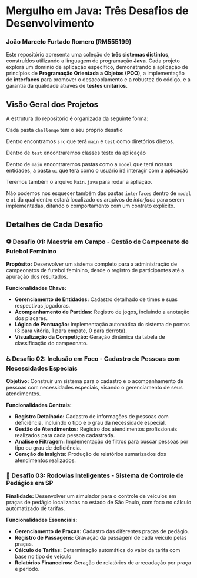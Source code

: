 # Mergulho em Java: Três Desafios de Desenvolvimento

### João Marcelo Furtado Romero (RM555199)

Este repositório apresenta uma coleção de **três sistemas distintos**, construídos utilizando a linguagem de programação **Java**. Cada projeto explora um domínio de aplicação específico, demonstrando a aplicação de princípios de **Programação Orientada a Objetos (POO)**, a implementação de **interfaces** para promover o desacoplamento e a robustez do código, e a garantia da qualidade através de **testes unitários**.

## Visão Geral dos Projetos

A estrutura do repositório é organizada da seguinte forma:

Cada pasta `challenge` tem o seu próprio desafio

Dentro encontramos `src` que terá `main` e `test` como diretórios diretos.

Dentro de `test` encontraremos classes teste da aplicação

Dentro de `main` encontraremos pastas como a `model` que terá nossas entidades, a pasta `ui` que terá como o usuário irá interagir com a aplicação

Teremos também o arquivo `Main.java` para rodar a apliação.

Não podemos nos esquecer também das pastas `interfaces` dentro de `model` e `ui` da qual dentro estará localizado os arquivos de *interface* para serem implementadas, ditando o comportamento com um contrato explícito. 


## Detalhes de Cada Desafio

### ⚽ Desafio 01: Maestria em Campo - Gestão de Campeonato de Futebol Feminino

**Propósito:** Desenvolver um sistema completo para a administração de campeonatos de futebol feminino, desde o registro de participantes até a apuração dos resultados.

**Funcionalidades Chave:**

* **Gerenciamento de Entidades:** Cadastro detalhado de times e suas respectivas jogadoras.
* **Acompanhamento de Partidas:** Registro de jogos, incluindo a anotação dos placares.
* **Lógica de Pontuação:** Implementação automática do sistema de pontos (3 para vitória, 1 para empate, 0 para derrota).
* **Visualização da Competição:** Geração dinâmica da tabela de classificação do campeonato.

### ♿ Desafio 02: Inclusão em Foco - Cadastro de Pessoas com Necessidades Especiais

**Objetivo:** Construir um sistema para o cadastro e o acompanhamento de pessoas com necessidades especiais, visando o gerenciamento de seus atendimentos.

**Funcionalidades Centrais:**

* **Registro Detalhado:** Cadastro de informações de pessoas com deficiência, incluindo o tipo e o grau da necessidade especial.
* **Gestão de Atendimentos:** Registro dos atendimentos profissionais realizados para cada pessoa cadastrada.
* **Análise e Filtragem:** Implementação de filtros para buscar pessoas por tipo ou grau de deficiência.
* **Geração de Insights:** Produção de relatórios sumarizados dos atendimentos realizados.

### 🚗 Desafio 03: Rodovias Inteligentes - Sistema de Controle de Pedágios em SP

**Finalidade:** Desenvolver um simulador para o controle de veículos em praças de pedágio localizadas no estado de São Paulo, com foco no cálculo automatizado de tarifas.

**Funcionalidades Essenciais:**

* **Gerenciamento de Praças:** Cadastro das diferentes praças de pedágio.
* **Registro de Passagens:** Gravação da passagem de cada veículo pelas praças.
* **Cálculo de Tarifas:** Determinação automática do valor da tarifa com base no tipo de veículo
* **Relatórios Financeiros:** Geração de relatórios de arrecadação por praça e período.

